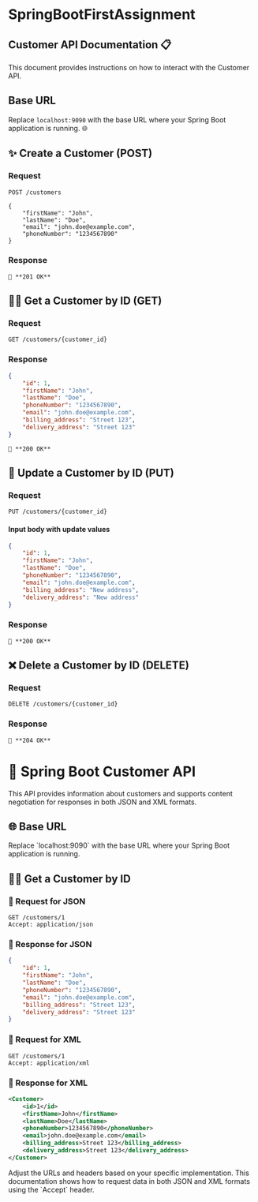 # SpringBootFirstAssignment
## Customer API Documentation 📋

This document provides instructions on how to interact with the Customer API.

## Base URL

Replace `localhost:9090` with the base URL where your Spring Boot application is running. 🌐

## ✨ Create a Customer (POST)

### Request

```
POST /customers

{
    "firstName": "John",
    "lastName": "Doe",
    "email": "john.doe@example.com",
    "phoneNumber": "1234567890"
}
```

### Response

```
🎉 **201 OK**
```

## 🕵️‍♂️ Get a Customer by ID (GET)

### Request

```
GET /customers/{customer_id}
```

### Response

```json
{
    "id": 1,
    "firstName": "John",
    "lastName": "Doe",
    "phoneNumber": "1234567890",
    "email": "john.doe@example.com",
    "billing_address": "Street 123",
    "delivery_address": "Street 123"
}
```

```
🎉 **200 OK**
```

## 🔄 Update a Customer by ID (PUT)

### Request

```
PUT /customers/{customer_id}
```

#### Input body with update values

```json
{
    "id": 1,
    "firstName": "John",
    "lastName": "Doe",
    "phoneNumber": "1234567890",
    "email": "john.doe@example.com",
    "billing_address": "New address",
    "delivery_address": "New address"
}
```

### Response

```
🎉 **200 OK**
```

## ❌ Delete a Customer by ID (DELETE)

### Request

```
DELETE /customers/{customer_id}
```

### Response

```
🎉 **204 OK**
```

# 🚀 Spring Boot Customer API

This API provides information about customers and supports content negotiation for responses in both JSON and XML formats.

## 🌐 Base URL

Replace \`localhost:9090\` with the base URL where your Spring Boot application is running.

## 🕵️‍♂️ Get a Customer by ID

### 🚀 Request for JSON

```http
GET /customers/1
Accept: application/json
```

### 🌟 Response for JSON

```json
{
    "id": 1,
    "firstName": "John",
    "lastName": "Doe",
    "phoneNumber": "1234567890",
    "email": "john.doe@example.com",
    "billing_address": "Street 123",
    "delivery_address": "Street 123"
}
```

### 🚀 Request for XML

```http
GET /customers/1
Accept: application/xml
```

### 🌟 Response for XML

```xml
<Customer>
    <id>1</id>
    <firstName>John</firstName>
    <lastName>Doe</lastName>
    <phoneNumber>1234567890</phoneNumber>
    <email>john.doe@example.com</email>
    <billing_address>Street 123</billing_address>
    <delivery_address>Street 123</delivery_address>
</Customer>
```

Adjust the URLs and headers based on your specific implementation. This documentation shows how to request data in both JSON and XML formats using the \`Accept\` header.


